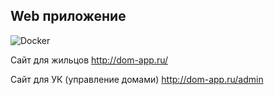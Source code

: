 ## Web приложение
![Docker](https://github.com/fincase-unicorn-team/web/workflows/Docker/badge.svg)

Сайт для жильцов http://dom-app.ru/

Сайт для УК (управление домами) http://dom-app.ru/admin
